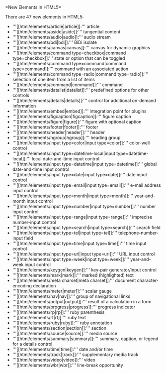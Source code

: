 =New Elements in HTML5=

There are 47 new elements in HTML5:

* '''[[html/elements/article|article]]:''' article
* '''[[html/elements/aside|aside]]:''' tangential content
* '''[[html/elements/audio|audio]]:''' audio stream
* '''[[html/elements/bdi|bdi]]:''' BiDi isolate
* '''[[html/elements/canvas|canvas]]:''' canvas for dynamic graphics
* '''[[html/elements/command type=checkbox|command type=checkbox]]:''' state or option that can be toggled
* '''[[html/elements/command type=command|command type=command]]:''' command with an associated action
* '''[[html/elements/command type=radio|command type=radio]]:''' selection of one item from a list of items
* '''[[html/elements/command|command]]:''' command
* '''[[html/elements/datalist|datalist]]:''' predefined options for other controls
* '''[[html/elements/details|details]]:''' control for additional on-demand information
* '''[[html/elements/embed|embed]]:''' integration point for plugins
* '''[[html/elements/figcaption|figcaption]]:''' figure caption
* '''[[html/elements/figure|figure]]:''' figure with optional caption
* '''[[html/elements/footer|footer]]:''' footer
* '''[[html/elements/header|header]]:''' header
* '''[[html/elements/hgroup|hgroup]]:''' heading group
* '''[[html/elements/input type=color|input type=color]]:''' color-well control
* '''[[html/elements/input type=datetime-local|input type=datetime-local]]:''' local date-and-time input control
* '''[[html/elements/input type=datetime|input type=datetime]]:''' global date-and-time input control
* '''[[html/elements/input type=date|input type=date]]:''' date input control
* '''[[html/elements/input type=email|input type=email]]:''' e-mail address input control
* '''[[html/elements/input type=month|input type=month]]:''' year-and-month input control
* '''[[html/elements/input type=number|input type=number]]:''' number input control
* '''[[html/elements/input type=range|input type=range]]:''' imprecise number-input control
* '''[[html/elements/input type=search|input type=search]]:''' search field
* '''[[html/elements/input type=tel|input type=tel]]:''' telephone-number-input field
* '''[[html/elements/input type=time|input type=time]]:''' time input control
* '''[[html/elements/input type=url|input type=url]]:''' URL input control
* '''[[html/elements/input type=week|input type=week]]:''' year-and-week input control
* '''[[html/elements/keygen|keygen]]:''' key-pair generator/input control
* '''[[html/elements/mark|mark]]:''' marked (highlighted) text
* '''[[html/elements/meta charset|meta charset]]:''' document character-encoding declaration
* '''[[html/elements/meter|meter]]:''' scalar gauge
* '''[[html/elements/nav|nav]]:''' group of navigational links
* '''[[html/elements/output|output]]:''' result of a calculation in a form
* '''[[html/elements/progress|progress]]:''' progress indicator
* '''[[html/elements/rp|rp]]:''' ruby parenthesis
* '''[[html/elements/rt|rt]]:''' ruby text
* '''[[html/elements/ruby|ruby]]:''' ruby annotation
* '''[[html/elements/section|section]]:''' section
* '''[[html/elements/source|source]]:''' media source
* '''[[html/elements/summary|summary]]:''' summary, caption, or legend for a details control
* '''[[html/elements/time|time]]:''' date and/or time
* '''[[html/elements/track|track]]:''' supplementary media track
* '''[[html/elements/video|video]]:''' video
* '''[[html/elements/wbr|wbr]]:''' line-break opportunity